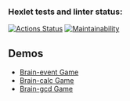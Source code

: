 ### Hexlet tests and linter status:
[![Actions Status](https://github.com/rozhin89/frontend-project-lvl1/workflows/hexlet-check/badge.svg)](https://github.com/rozhin89/frontend-project-lvl1/actions)
[![Maintainability](https://api.codeclimate.com/v1/badges/ffdd0c0604c1854b023b/maintainability)](https://codeclimate.com/github/rozhin89/frontend-project-lvl1/maintainability)

## Demos

- [Brain-event Game](https://asciinema.org/a/7x1VShWmJKdyZrJhh7FVki7Cz)
- [Brain-calc Game](https://asciinema.org/a/bmxnLO7ZXuvOLG9M6ZIZHvq9S)
- [Brain-gcd Game](https://asciinema.org/a/v4v2j6PpOcptR6YZ2CskRw8OM)
